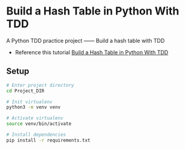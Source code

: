 # Build a Hash Table in Python With TDD

A Python TDD practice project —— Build a hash table with TDD

- Reference this tutorial [Build a Hash Table in Python With TDD](https://realpython.com/python-hash-table/)

## Setup

```bash
# Enter project directory
cd Project_DIR

# Init virtualenv
python3 -m venv venv

# Activate virtualenv
source venv/bin/activate

# Install dependencies
pip install -r requirements.txt
```

